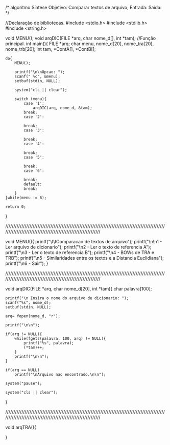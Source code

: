 /*              algoritmo
    Síntese
    Objetivo: Comparar textos de arquivo;
    Entrada:
    Saída:                 */


//Declaração de bibliotecas.
#include <stdio.h>
#include <stdlib.h>
#include <string.h>

void MENU();
void arqDIC(FILE *arq, char nome_d[], int *tam);
//Função principal.
int main(){
    FILE *arq;
    char menu, nome_d[20], nome_tra[20], nome_trb[20];
    int tam, *ContA[], *ContB[];


    do{
        MENU();

        printf("\n\nOpcao: ");
        scanf(" %c", &menu);
        setbuf(stdin, NULL);

        system("cls || clear");

        switch (menu){
            case '1':
                arqDIC(arq, nome_d, &tam);
            break;
            case '2':

            break;
            case '3':

            break;
            case '4':

            break;
            case '5':

            break;
            case '6':

            break;
            default:
            break;
        }
    }while(menu != 6);

    return 0;
}


//////////////////////////////////////////////////////////////////////////////////////////////////////////////////////////////////////////////////////////////


void MENU(){
    printf("\t\tComparacao de textos de arquivo");
    printf("\n\n1 - Ler arquivo de dicionario");
    printf("\n2 - Ler o texto de referencia A");
    printf("\n3 - Ler o texto de referencia B");
    printf("\n4 - BOWs de TRA e TRB");
    printf("\n5 - Similaridades entre os textos e a Distancia Euclidiana");
    printf("\n6 - Sair");
}

//////////////////////////////////////////////////////////////////////////////////////////////////////////////////////////////////////////////////////////////


void arqDIC(FILE *arq, char nome_d[20], int *tam){
    char palavra[100];

    printf("\n Insira o nome do arquivo de dicionario: ");
    scanf("%s", nome_d);
    setbuf(stdin, NULL);

    arq= fopen(nome_d, "r");

    printf("\n\n");

    if(arq != NULL){
        while(fgets(palavra, 100, arq) != NULL){
            printf("%s", palavra);
            (*tam)++;
        }
        printf("\n\n");
    }

    if(arq == NULL)
        printf("\nArquivo nao encontrado.\n\n");

    system("pause");

    system("cls || clear");
}


//////////////////////////////////////////////////////////////////////////////////////////////////////////////////////////////////////////////////////////////

void arqTRA(){

}
